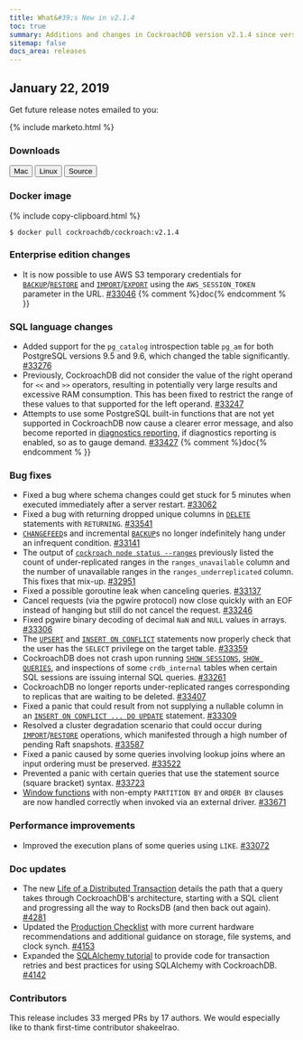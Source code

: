 ```yaml
---
title: What&#39;s New in v2.1.4
toc: true
summary: Additions and changes in CockroachDB version v2.1.4 since version v2.1.3
sitemap: false
docs_area: releases 
---
```


## January 22, 2019

Get future release notes emailed to you:

{%  include marketo.html %}

### Downloads

<div id="os-tabs" class="clearfix os-tabs_button-outline-primary">
    <a href="https://binaries.cockroachdb.com/cockroach-v2.1.4.darwin-10.9-amd64.tgz"><button id="mac" data-eventcategory="mac-binary-release-notes">Mac</button></a>
    <a href="https://binaries.cockroachdb.com/cockroach-v2.1.4.linux-amd64.tgz"><button id="linux" data-eventcategory="linux-binary-release-notes">Linux</button></a>
    <a href="https://binaries.cockroachdb.com/cockroach-v2.1.4.src.tgz"><button id="source" data-eventcategory="source-release-notes">Source</button></a>
</div>

### Docker image

{%  include copy-clipboard.html %}
~~~shell
$ docker pull cockroachdb/cockroach:v2.1.4
~~~

### Enterprise edition changes

- It is now possible to use AWS S3 temporary credentials for [`BACKUP`](../v2.1/backup.html)/[`RESTORE`](../v2.1/restore.html) and [`IMPORT`](../v2.1/import.html)/[`EXPORT`](../v2.1/export.html) using the `AWS_SESSION_TOKEN` parameter in the URL. [#33046][#33046] {%  comment %}doc{%  endcomment % }}

### SQL language changes

- Added support for the `pg_catalog` introspection table `pg_am` for both PostgreSQL versions 9.5 and 9.6, which changed the table significantly. [#33276][#33276]
- Previously, CockroachDB did not consider the value of the right operand for `<<` and `>>` operators, resulting in potentially very large results and excessive RAM consumption. This has been fixed to restrict the range of these values to that supported for the left operand. [#33247][#33247]
- Attempts to use some PostgreSQL built-in functions that are not yet supported in CockroachDB now cause a clearer error message, and also become reported in [diagnostics reporting](../v2.1/diagnostics-reporting.html), if diagnostics reporting is enabled, so as to gauge demand. [#33427][#33427] {%  comment %}doc{%  endcomment % }}

### Bug fixes

- Fixed a bug where schema changes could get stuck for 5 minutes when executed immediately after a server restart. [#33062][#33062]
- Fixed a bug with returning dropped unique columns in [`DELETE`](../v2.1/delete.html) statements with `RETURNING`. [#33541][#33541]
- [`CHANGEFEED`](../v2.1/create-changefeed.html)s and incremental [`BACKUP`](../v2.1/backup.html)s no longer indefinitely hang under an infrequent condition. [#33141][#33141]
- The output of [`cockroach node status --ranges`](../v2.1/view-node-details.html) previously listed the count of under-replicated ranges in the `ranges_unavailable` column and the number of unavailable ranges in the `ranges_underreplicated` column. This fixes that mix-up. [#32951][#32951]
- Fixed a possible goroutine leak when canceling queries. [#33137][#33137]
- Cancel requests (via the pgwire protocol) now close quickly with an EOF instead of hanging but still do not cancel the request. [#33246][#33246]
- Fixed pgwire binary decoding of decimal `NaN` and `NULL` values in arrays. [#33306][#33306]
- The [`UPSERT`](../v2.1/upsert.html) and [`INSERT ON CONFLICT`](../v2.1/insert.html) statements now properly check that the user has the `SELECT` privilege on the target table. [#33359][#33359]
- CockroachDB does not crash upon running [`SHOW SESSIONS`](../v2.1/show-sessions.html), [`SHOW QUERIES`](../v2.1/show-queries.html), and inspections of some `crdb_internal` tables when certain SQL sessions are issuing internal SQL queries. [#33261][#33261]
- CockroachDB no longer reports under-replicated ranges corresponding to replicas that are waiting to be deleted. [#33407][#33407]
- Fixed a panic that could result from not supplying a nullable column in an [`INSERT ON CONFLICT ... DO UPDATE`](../v2.1/insert.html) statement. [#33309][#33309]
- Resolved a cluster degradation scenario that could occur during [`IMPORT`](../v2.1/import.html)/[`RESTORE`](../v2.1/restore.html) operations, which manifested through a high number of pending Raft snapshots.  [#33587][#33587]
- Fixed a panic caused by some queries involving lookup joins where an input ordering must be preserved. [#33522][#33522]
- Prevented a panic with certain queries that use the statement source (square bracket) syntax. [#33723][#33723]
- [Window functions](../v2.1/window-functions.html) with non-empty `PARTITION BY` and `ORDER BY` clauses are now handled correctly when invoked via an external driver. [#33671][#33671]

### Performance improvements

- Improved the execution plans of some queries using `LIKE`. [#33072][#33072]

### Doc updates

- The new [Life of a Distributed Transaction](../v2.1/architecture/life-of-a-distributed-transaction.html) details the path that a query takes through CockroachDB's architecture, starting with a SQL client and progressing all the way to RocksDB (and then back out again). [#4281](https://github.com/cockroachdb/docs/pull/4281)
- Updated the [Production Checklist](../v2.1/recommended-production-settings.html) with more current hardware recommendations and additional guidance on storage, file systems, and clock synch. [#4153](https://github.com/cockroachdb/docs/pull/4153)
- Expanded the [SQLAlchemy tutorial](../v2.1/build-a-python-app-with-cockroachdb-sqlalchemy.html) to provide code for transaction retries and best practices for using SQLAlchemy with CockroachDB. [#4142](https://github.com/cockroachdb/docs/pull/4142)

### Contributors

This release includes 33 merged PRs by 17 authors. We would especially like to thank first-time contributor shakeelrao.

[#32951]: https://github.com/cockroachdb/cockroach/pull/32951
[#33046]: https://github.com/cockroachdb/cockroach/pull/33046
[#33062]: https://github.com/cockroachdb/cockroach/pull/33062
[#33072]: https://github.com/cockroachdb/cockroach/pull/33072
[#33137]: https://github.com/cockroachdb/cockroach/pull/33137
[#33141]: https://github.com/cockroachdb/cockroach/pull/33141
[#33246]: https://github.com/cockroachdb/cockroach/pull/33246
[#33247]: https://github.com/cockroachdb/cockroach/pull/33247
[#33261]: https://github.com/cockroachdb/cockroach/pull/33261
[#33276]: https://github.com/cockroachdb/cockroach/pull/33276
[#33306]: https://github.com/cockroachdb/cockroach/pull/33306
[#33309]: https://github.com/cockroachdb/cockroach/pull/33309
[#33359]: https://github.com/cockroachdb/cockroach/pull/33359
[#33407]: https://github.com/cockroachdb/cockroach/pull/33407
[#33427]: https://github.com/cockroachdb/cockroach/pull/33427
[#33522]: https://github.com/cockroachdb/cockroach/pull/33522
[#33541]: https://github.com/cockroachdb/cockroach/pull/33541
[#33587]: https://github.com/cockroachdb/cockroach/pull/33587
[#33671]: https://github.com/cockroachdb/cockroach/pull/33671
[#33723]: https://github.com/cockroachdb/cockroach/pull/33723
